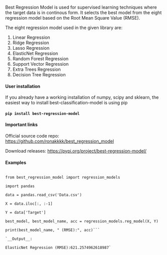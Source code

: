 Best Regression Model is used for supervised learning techniques where the target data is in continous form. It selects the best model from the eight regression model based on the Root Mean Square Value (RMSE). 

The eight regression model used in the given library are:

1. Linear Regression
2. Ridge Regression
3. Lasso Regression
4. ElasticNet Regression
5. Random Forest Regression
6. Support Vector Regression
7. Extra Trees Regression
8. Decision Tree Regression

#### User installation

If you already have a working installation of numpy, scipy and sklearn, the easiest way to install best-classification-model is using pip

#### `pip install best-regression-model`

#### Important links

Official source code repo: https://github.com/ronakkkk/best_regression_model

Download releases: https://pypi.org/project/best-regression-model/

#### Examples
```import

from best_regression_model import regression_models

import pandas

data = pandas.read_csv('Data.csv')

X = data.iloc[:, :-1]

Y = data['Target']

best_model, best_model_name, acc = regression_models.reg_model(X, Y)

print(best_model_name, " (RMSE):", acc)```

`__Output__:

ElasticNet Regression (RMSE):621.2574962618987`

 